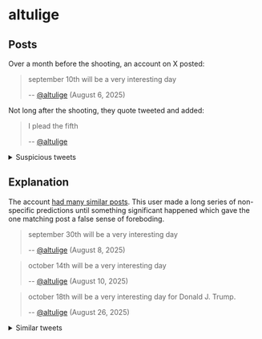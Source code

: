 # altulige

## Posts

Over a month before the shooting, an account on X posted:

> september 10th will be a very interesting day
>
> -- [@altulige](https://x.com/altulige) (August 6, 2025)

Not long after the shooting, they quote tweeted and added:

> I plead the fifth
>
> -- [@altulige](https://x.com/altulige)

<details>
  <summary>Suspicious tweets</summary>
  <img src="/img/altulige-tweet.jpeg" />
</details>

## Explanation

The account [had many similar posts](https://archive.is/jCWKh). This user made a long series of non-specific predictions until something significant happened which gave the one matching post a false sense of foreboding.

> september 30th will be a very interesting day
>
> -- [@altulige](https://x.com/altulige) (August 8, 2025)

> october 14th will be a very interesting day
>
> -- [@altulige](https://x.com/altulige) (August 10, 2025)

> october 18th will be a very interesting day for Donald J. Trump.
>
> -- [@altulige](https://x.com/altulige) (August 26, 2025)

<details>
  <summary>Similar tweets</summary>
  <img src="/img/altulige-history.jpeg" />
</details>
